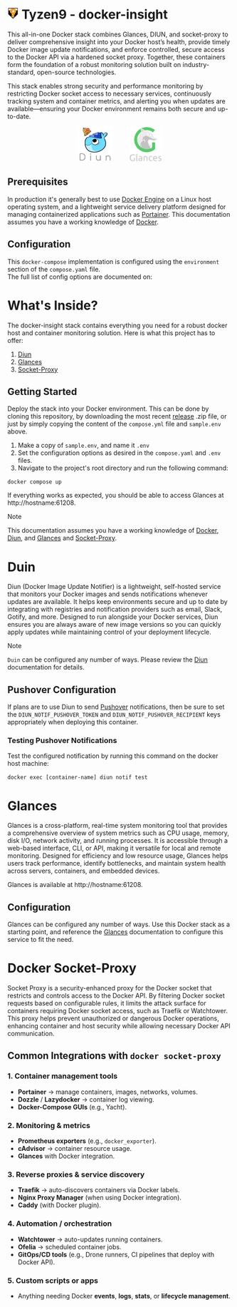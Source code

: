 # <img src="docs/images/t9Logo.png" height="25"> Tyzen9 - docker-insight
This all-in-one Docker stack combines Glances, DIUN, and socket-proxy to deliver comprehensive insight into your Docker host’s health, provide timely Docker image update notifications, and enforce controlled, secure access to the Docker API via a hardened socket proxy. Together, these containers form the foundation of a robust monitoring solution built on industry-standard, open-source technologies.

This stack enables strong security and performance monitoring by restricting Docker socket access to necessary services, continuously tracking system and container metrics, and alerting you when updates are available—ensuring your Docker environment remains both secure and up-to-date.

<p align="center">
<img src="docs/images/diun_logo.png" height="80">&nbsp;&nbsp;&nbsp;&nbsp;&nbsp;&nbsp;&nbsp;&nbsp;
<img src="docs/images/glances-logo.png" height="80">
</p> 

## Prerequisites
In production it's generally best to use [Docker Engine](https://docs.docker.com/get-docker/) on a Linux host operating system, and a lightweight service delivery platform designed for managing containerized applications such as [Portainer](https://www.portainer.io/). This documentation assumes you have a working knowledge of [Docker](https://www.docker.com/).

## Configuration
This `docker-compose` implementation is configured using the `environment` section of the `compose.yaml` file.  
The full list of config options are documented on:

# What's Inside?
The docker-insight stack contains everything you need for a robust docker host and container monitoring solution. Here is what this project has to offer:

1. [Diun](https://crazymax.dev/diun)
1. [Glances](https://glances.readthedocs.io/en/latest/docker.html)
1. [Socket-Proxy](https://github.com/linuxserver/docker-socket-proxy)

## Getting Started
Deploy the stack into your Docker environment. This can be done by cloning this repository, by downloading the most recent [release](https://github.com/tyzen9/docker-insight/releases) .zip file, or just by simply copying the content of the `compose.yml` file and `sample.env` above. 

1. Make a copy of `sample.env`, and name it `.env`
1. Set the configuration options as desired in the `compose.yaml` and `.env` files.
1. Navigate to the project's root directory and run the following command:

```
docker compose up
```

If everything works as expected, you should be able to access Glances at http://hostname:61208.

> [!NOTE]
>This documentation assumes you have a working knowledge of [Docker](https://www.docker.com/), [Diun](https://crazymax.dev/diun/), and [Glances](https://glances.readthedocs.io/en/latest/) and [Socket-Proxy](https://github.com/linuxserver/docker-socket-proxy).

# Duin 
Diun (Docker Image Update Notifier) is a lightweight, self-hosted service 
that monitors your Docker images and sends notifications whenever updates 
are available. It helps keep environments secure and up to date by 
integrating with registries and notification providers such as email, 
Slack, Gotify, and more. Designed to run alongside your Docker services, 
Diun ensures you are always aware of new image versions so you can quickly 
apply updates while maintaining control of your deployment lifecycle.

> [!Note]
> `Duin` can be configured any number of ways. Please review the [Diun](https://crazymax.dev/diun) documentation for details.


## Pushover Configuration
If plans are to use Diun to send [Pushover](https://pushover.net/) notifications, then be sure to set the `DIUN_NOTIF_PUSHOVER_TOKEN` and `DIUN_NOTIF_PUSHOVER_RECIPIENT` keys appropriately when deploying this container.

### Testing Pushover Notifications
Test the configured notification by running this command on the docker host machine:

```
docker exec [container-name] diun notif test
```

# Glances
Glances is a cross-platform, real-time system monitoring tool that provides 
a comprehensive overview of system metrics such as CPU usage, memory, disk 
I/O, network activity, and running processes. It is accessible through a 
web-based interface, CLI, or API, making it versatile for local and remote 
monitoring. Designed for efficiency and low resource usage, Glances helps 
users track performance, identify bottlenecks, and maintain system health 
across servers, containers, and embedded devices.  

Glances is available at http://hostname:61208.

## Configuration
Glances can be configured any number of ways.  Use this Docker stack as a starting point, and reference the [Glances](https://glances.readthedocs.io/en/latest/docker.html) documentation to configure this service to fit the need.

# Docker Socket-Proxy
Socket Proxy is a security-enhanced proxy for the Docker socket that 
restricts and controls access to the Docker API. By filtering Docker 
socket requests based on configurable rules, it limits the attack surface 
for containers requiring Docker socket access, such as Traefik or Watchtower. 
This proxy helps prevent unauthorized or dangerous Docker operations, 
enhancing container and host security while allowing necessary Docker API 
communication.

## Common Integrations with `docker socket-proxy`

### 1. Container management tools
- **Portainer** → manage containers, images, networks, volumes.
- **Dozzle** / **Lazydocker** → container log viewing.
- **Docker-Compose GUIs** (e.g., Yacht).

### 2. Monitoring & metrics
- **Prometheus exporters** (e.g., `docker_exporter`).
- **cAdvisor** → container resource usage.
- **Glances** with Docker integration.

### 3. Reverse proxies & service discovery
- **Traefik** → auto-discovers containers via Docker labels.
- **Nginx Proxy Manager** (when using Docker integration).
- **Caddy** (with Docker plugin).

### 4. Automation / orchestration
- **Watchtower** → auto-updates running containers.
- **Ofelia** → scheduled container jobs.
- **GitOps/CD tools** (e.g., Drone runners, CI pipelines that deploy with Docker API).

### 5. Custom scripts or apps
- Anything needing Docker **events**, **logs**, **stats**, or **lifecycle management**.
